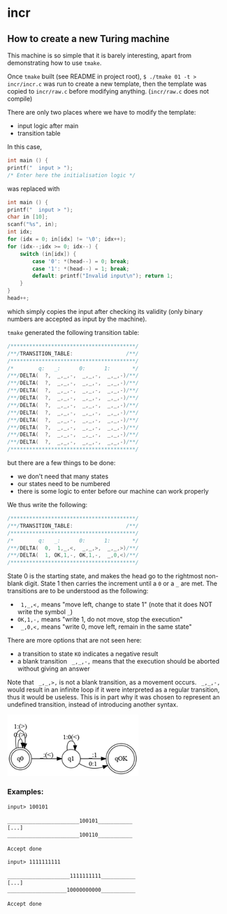# incr

## How to create a new Turing machine

This machine is so simple that it is barely interesting, apart from demonstrating how to use `tmake`.

Once `tmake` built (see README in project root), `$ ./tmake 01 -t > incr/incr.c` was run to create a new template, then the template was copied to `incr/raw.c` before modifying anything. (`incr/raw.c` does not compile)

There are only two places where we have to modify the template:
- input logic after main
- transition table

In this case,
```c
int main () {
printf("  input > ");
/* Enter here the initialisation logic */
```
was replaced with
```c
int main () {
printf("  input > ");
char in [10];
scanf("%s", in);
int idx;
for (idx = 0; in[idx] != '\0'; idx++);
for (idx--;idx >= 0; idx--) {
    switch (in[idx]) {
        case '0': *(head--) = 0; break;
        case '1': *(head--) = 1; break;
        default: printf("Invalid input\n"); return 1;
    }
}
head++;
```
which simply copies the input after checking its validity (only binary numbers are accepted as input by the machine).

`tmake` generated the following transition table:
```c
/****************************************/
/**/TRANSITION_TABLE:                 /**/
/****************************************/
/*        q:   _:      0:      1:       */
/**/DELTA(  ?,  _,_,-,  _,_,-,  _,_,-)/**/
/**/DELTA(  ?,  _,_,-,  _,_,-,  _,_,-)/**/
/**/DELTA(  ?,  _,_,-,  _,_,-,  _,_,-)/**/
/**/DELTA(  ?,  _,_,-,  _,_,-,  _,_,-)/**/
/**/DELTA(  ?,  _,_,-,  _,_,-,  _,_,-)/**/
/**/DELTA(  ?,  _,_,-,  _,_,-,  _,_,-)/**/
/**/DELTA(  ?,  _,_,-,  _,_,-,  _,_,-)/**/
/**/DELTA(  ?,  _,_,-,  _,_,-,  _,_,-)/**/
/**/DELTA(  ?,  _,_,-,  _,_,-,  _,_,-)/**/
/**/DELTA(  ?,  _,_,-,  _,_,-,  _,_,-)/**/
/****************************************/
```
but there are a few things to be done:
- we don't need that many states
- our states need to be numbered
- there is some logic to enter before our machine can work properly

We thus write the following:
```c
/****************************************/
/**/TRANSITION_TABLE:                 /**/
/****************************************/
/*        q:   _:      0:      1:       */
/**/DELTA(  0,  1,_,<,  _,_,>,  _,_,>)/**/
/**/DELTA(  1, OK,1,-, OK,1,-,  _,0,<)/**/
/****************************************/
```
State 0 is the starting state, and makes the head go to the rightmost non-blank digit.
State 1 then carries the increment until a `0` or a `_` are met.
The transitions are to be understood as the following:
- ` 1,_,<,` means "move left, change to state 1" (note that it does NOT write the symbol `_`)
- `OK,1,-,` means "write 1, do not move, stop the execution"
- ` _,0,<,` means "write 0, move left, remain in the same state"

There are more options that are not seen here:
- a transition to state `KO` indicates a negative result
- a blank transition ` _,_,-,` means that the execution should be aborted without giving an answer

Note that ` _,_,>,` is not a blank transition, as a movement occurs. ` _,_,-,` would result in an infinite loop if it were interpreted as a regular transition, thus it would be useless. This is in part why it was chosen to represent an undefined transition, instead of introducing another syntax.

<img src="incr-structure.png" width=300>

### Examples:

```
input> 100101

_______________________100101___________
[...]
_______________________100110___________

Accept done
```
```
input> 1111111111

____________________1111111111___________
[...]
___________________10000000000___________

Accept done
```
